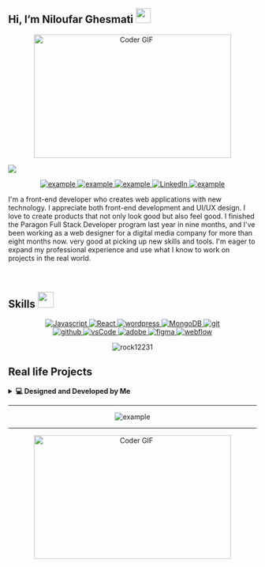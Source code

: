 ## Hi, I’m Niloufar Ghesmati <img src = "https://raw.githubusercontent.com/MartinHeinz/MartinHeinz/master/wave.gif" width = 30px > 
<p>
<p align="center">
<a href="#"><img src="https://i.pinimg.com/originals/78/97/32/789732d7a161e4d695cb6f663ed374ef.gif" alt="Coder GIF" width="400" height="250"></a>
</p>

<p>
  <a href="https://github.com/niloofargst"><img src="https://readme-typing-svg.herokuapp.com?&font=IBM+Plex+Sans&color=abcdef&size=20&lines=Welcome+to+my+GitHub+Profile!;I'm+a+Web+Designer+and+Developer;I'm+also+learning+UI/UX+Design" /></a>
</p>

<p align ="center">
  <a  href="https://eoc8n.csb.app/" target="_blank">
    <img src="https://img.shields.io/badge/My_WebDev_Portfolio-000000?style=for-the-badge&logo=Microsoft-edge&logoColor=white" alt="example"/>
  </a>
  
    
  <a href="https://www.figma.com/@louyi?subject=Feedback%20From%20Github&body=Hello," target="_blank">
    <img src="https://img.shields.io/badge/figma-353535?style=for-the-badge&logo=figma&logoColor=white" alt="example"/>
  </a>
  
  <a href="mailto:niloofargst@gmail.com?subject=Feedback%20From%20Github&body=Hello," target="_blank">
    <img src="https://img.shields.io/badge/Gmail-D14836?style=for-the-badge&logo=gmail&logoColor=white" alt="example"/>
  </a>
   <a href="https://www.linkedin.com/in/niloofargst" target="_blank">
    <img alt="LinkedIn" src="https://img.shields.io/badge/LinkedIn-0077B5?style=for-the-badge&logo=linkedin&logoColor=white">
  </a>   
 
  </a>  
  <a href="https://www.behance.net/louyigst" target="_blank">
      <img src="https://img.shields.io/badge/Behance-1769ff.svg?style=for-the-badge&logo=Behance&logoColor=white" alt="example"/>
    </a>
   
    
  </p>


<p> I'm a front-end developer who creates web applications with new technology. I appreciate both front-end development and UI/UX design. I love to create products that not only look good but also feel good. I finished the Paragon Full Stack Developer program last year in nine months, and I've been working as a web designer for a digital media company for more than eight months now. very good at picking up new skills and tools. I'm eager to expand my professional experience and use what I know to work on projects in the real world.
</p>

<br>


</div>

## Skills <img src = "https://media2.giphy.com/media/QssGEmpkyEOhBCb7e1/giphy.gif?cid=ecf05e47a0n3gi1bfqntqmob8g9aid1oyj2wr3ds3mg700bl&rid=giphy.gif" width = 32px> 

<p align="center">
  <a href="" target="_blank">
    <img alt="Javascript" src="https://img.shields.io/badge/javascript-f7df1e?style=for-the-badge&logo=javascript&logoColor=black">
  </a>
  
   <a href="" target="_blank">
    <img alt="React" src="https://img.shields.io/badge/react-00d8ff?style=for-the-badge&logo=react&logoColor=black">
  </a>


   <a href="" target="_blank">
    <img alt="wordpress" src="https://img.shields.io/badge/wordpress-21759b?style=for-the-badge&logo=wordpress&logoColor=white">
  </a>

   <a href="" target="_blank">
    <img alt="MongoDB" src="https://img.shields.io/badge/MongoDB-589636?style=for-the-badge&logo=MongoDB&logoColor=black">
  </a>
  
  <a href="" target="_blank">
    <img src="https://img.shields.io/badge/git-F05032.svg?style=for-the-badge&logo=git&logoColor=white"
      alt="git"/>
  </a>
  <br>
  
  <a href="" target="_blank">
    <img src="https://img.shields.io/badge/github-181717.svg?style=for-the-badge&logo=github&logoColor=white" alt="github" />
  </a>
  
  <a href="" target="_blank">
    <img src="https://img.shields.io/badge/vscode-007ACC.svg?style=for-the-badge&logo=visualstudiocode&logoColor=white" alt="vsCode"/> 
  </a>
  
   <a href="" target="_blank">
    <img alt="adobe" src="https://img.shields.io/badge/adobe-8a7967?style=for-the-badge&logo=adobe&logoColor=white">
  </a>

   <a href="" target="_blank">
    <img alt="figma" src="https://img.shields.io/badge/figma-343434?style=for-the-badge&logo=figma&logoColor=white">
  </a>
  
   <a href="" target="_blank">
    <img alt="webflow" src="https://img.shields.io/badge/webflow-4353ff.svg?&style=for-the-badge&logo=webflow&logoColor=white">
  </a>

</p>

<p align='center'>
  <img align="center" src="https://github-readme-stats.vercel.app/api/top-langs?username=niloofargst&show_icons=true&title_color=fff&icon_color=79ff97&text_color=efefef&bg_color=24292e" alt="rock12231" />
</p>

## Real life Projects

<details> 
  <summary><b>💻 Designed and Developed by Me </b></summary>
  <br/>
  <p align="left">
    <a href="https://estateslk.com/" > Real Estate Agent Website</a>
<br/>
 <a href="http://happyair.ba/" > Premium Car Perfume Website</a>
 <br/>
 <a href="http://martisforum.hr/ > Hotel and Restaurant Website in Croatia + online reservation + 2 languages </a>
 <br/>
 <a href="https://teneo.ba/" > IT and Tech company Website + custom design</a>
 <br/>
 <a href="https://glosarijcd.ba/" > Re-designing of thge Website</a>
  </p>
</details>


----

<p align="center">
  <img  src="https://github.com/niloofargst/snake/blob/output/github-contribution-grid-snake.gif"
    alt="example" />
  
</p>

---- 
<p align="center">
<a href="#"><img src="https://media.giphy.com/media/RiMnSduDY5bd9O7FzR/giphy.gif" alt="Coder GIF" width="400" height="250"></a>
<p/>
